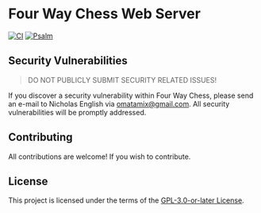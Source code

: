 # Four Way Chess Web Server
[![CI](https://github.com/4waychess/web-server/actions/workflows/php.yml/badge.svg)](https://github.com/4waychess/web-server/actions/workflows/php.yml)
[![Psalm](https://github.com/4waychess/web-server/actions/workflows/pslam.yml/badge.svg)](https://github.com/4waychess/web-server/actions/workflows/pslam.yml)
## Security Vulnerabilities
> DO NOT PUBLICLY SUBMIT SECURITY RELATED ISSUES!

If you discover a security vulnerability within Four Way Chess, please send an e-mail to Nicholas English via [omatamix@gmail.com](mailto:omatamix@gmail.com). All security vulnerabilities will be promptly addressed.
## Contributing
All contributions are welcome! If you wish to contribute.
## License
This project is licensed under the terms of the [GPL-3.0-or-later License](https://www.gnu.org/licenses/gpl-3.0.en.html).
